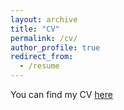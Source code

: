 ```yaml
---
layout: archive
title: "CV"
permalink: /cv/
author_profile: true
redirect_from:
  - /resume
---
```


You can find my CV <a href="https://hiroto-sawada.github.io/files/CV20250818">here</a>
